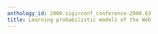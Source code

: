 ```yaml
---
anthology_id: 2000.sigirconf_conference-2000.63
title: Learning probabilistic models of the Web
---
```

